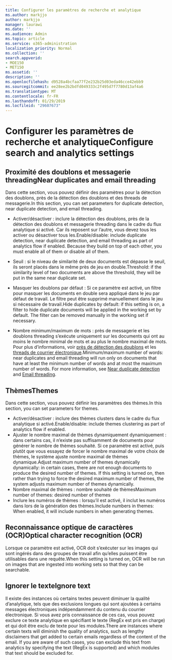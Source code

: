 ```yaml
---
title: Configurer les paramètres de recherche et analytique
ms.author: markjjo
author: markjjo
manager: laurawi
ms.date: ''
ms.audience: Admin
ms.topic: article
ms.service: o365-administration
localization_priority: Normal
ms.collection: ''
search.appverid:
- MOE150
- MET150
ms.assetid: ''
description: ''
ms.openlocfilehash: d9528a4bcfaa77f2e232b25d03eda46cce42ebb9
ms.sourcegitcommit: ee28ee2b2bdfd049333c2f495d7f7780d13af4a6
ms.translationtype: MT
ms.contentlocale: fr-FR
ms.lasthandoff: 01/29/2019
ms.locfileid: "29607673"
---
```

# <a name="configure-search-and-analytics-settings"></a><span data-ttu-id="b776a-102">Configurer les paramètres de recherche et analytique</span><span class="sxs-lookup"><span data-stu-id="b776a-102">Configure search and analytics settings</span></span>


## <a name="near-duplicates-and-email-threading"></a><span data-ttu-id="b776a-103">Proximité des doublons et messagerie threading</span><span class="sxs-lookup"><span data-stu-id="b776a-103">Near duplicates and email threading</span></span>

<span data-ttu-id="b776a-104">Dans cette section, vous pouvez définir des paramètres pour la détection des doublons, près de la détection des doublons et des threads de messagerie.</span><span class="sxs-lookup"><span data-stu-id="b776a-104">In this section, you can set parameters for duplicate detection, near duplicate detection, and email threading.</span></span>

- <span data-ttu-id="b776a-p101">Activer/désactiver : inclure la détection des doublons, près de la détection des doublons et messagerie threading dans le cadre du flux analytique si activé. Car ils reposent sur l’autre, vous devez tous les activer ou désactiver tous les.</span><span class="sxs-lookup"><span data-stu-id="b776a-p101">Enable/disable: include duplicate detection, near duplicate detection, and email threading as part of analytics flow if enabled. Because they build on top of each other, you must enable all of them or disable all of them.</span></span>

- <span data-ttu-id="b776a-107">Seuil : si le niveau de similarité de deux documents est dépasse le seuil, ils seront placés dans le même près de jeu en double.</span><span class="sxs-lookup"><span data-stu-id="b776a-107">Threshold: if the similarity level of two documents are above the threshold, they will be put in the same near duplicate set.</span></span>

- <span data-ttu-id="b776a-p102">Masquer les doublons par défaut : Si ce paramètre est activé, un filtre pour masquer les documents en double sera appliqué dans le jeu par défaut de travail. Le filtre peut être supprimé manuellement dans le jeu si nécessaire de travail.</span><span class="sxs-lookup"><span data-stu-id="b776a-p102">Hide duplicates by default: if this setting is on, a filter to hide duplicate documents will be applied in the working set by default. The filter can be removed manually in the working set if necessary.</span></span>

- <span data-ttu-id="b776a-p103">Nombre minimum/maximum de mots : près de messagerie et les doublons threading s’exécute uniquement sur les documents qui ont au moins le nombre minimal de mots et au plus le nombre maximal de mots. Pour plus d’informations, voir [près de détection des doublons](near-duplicates.md) et les [threads de courrier électronique](email-threading.md).</span><span class="sxs-lookup"><span data-stu-id="b776a-p103">Minimum/maximum number of words: near duplicates and email threading will run only on documents that have at least the minimum number of words and at most the maximum number of words. For more information, see [Near duplicate detection](near-duplicates.md) and [Email threading](email-threading.md).</span></span>

## <a name="themes"></a><span data-ttu-id="b776a-112">Thèmes</span><span class="sxs-lookup"><span data-stu-id="b776a-112">Themes</span></span>

<span data-ttu-id="b776a-113">Dans cette section, vous pouvez définir les paramètres des thèmes.</span><span class="sxs-lookup"><span data-stu-id="b776a-113">In this section, you can set parameters for themes.</span></span>

- <span data-ttu-id="b776a-114">Activer/désactiver : inclure des thèmes clusters dans le cadre du flux analytique si activé.</span><span class="sxs-lookup"><span data-stu-id="b776a-114">Enable/disable: include themes clustering as part of analytics flow if enabled.</span></span>
- <span data-ttu-id="b776a-p104">Ajuster le nombre maximal de thèmes dynamiquement dynamiquement : dans certains cas, il n’existe pas suffisamment de documents pour générer le nombre de thèmes souhaité. Si ce paramètre est activé, puis plutôt que vous essayez de forcer le nombre maximal de votre choix de thèmes, le système ajuste nombre maximal de thèmes dynamique.</span><span class="sxs-lookup"><span data-stu-id="b776a-p104">Adjust maximum number of themes dynamically dynamically: in certain cases, there are not enough documents to produce the desired number of themes. If this setting is turned on, then rather than trying to force the desired maximum number of themes, the system adjusts maximum number of themes dynamically.</span></span>
- <span data-ttu-id="b776a-117">Nombre maximal de thèmes : nombre souhaité de thèmes</span><span class="sxs-lookup"><span data-stu-id="b776a-117">Maximum number of themes: desired number of themes</span></span>
- <span data-ttu-id="b776a-118">Inclure les numéros de thèmes : lorsqu’il est activé, il inclut les numéros dans lors de la génération des thèmes.</span><span class="sxs-lookup"><span data-stu-id="b776a-118">Include numbers in themes: When enabled, it will include numbers in when generating themes.</span></span>  

## <a name="optical-character-recognition-ocr"></a><span data-ttu-id="b776a-119">Reconnaissance optique de caractères (OCR)</span><span class="sxs-lookup"><span data-stu-id="b776a-119">Optical character recognition (OCR)</span></span>

<span data-ttu-id="b776a-120">Lorsque ce paramètre est activé, OCR doit s’exécuter sur les images qui sont ingérés dans des groupes de travail afin qu’elles puissent être utilisables dans une requête.</span><span class="sxs-lookup"><span data-stu-id="b776a-120">When this setting is turned on, OCR will be run on images that are ingested into working sets so that they can be searchable.</span></span>

## <a name="ignore-text"></a><span data-ttu-id="b776a-121">Ignorer le texte</span><span class="sxs-lookup"><span data-stu-id="b776a-121">Ignore text</span></span>

<span data-ttu-id="b776a-p105">Il existe des instances où certains textes peuvent diminuer la qualité d’analytique, tels que des exclusions longues qui sont ajoutées à certains messages électroniques indépendamment du contenu du courrier électronique. Si vous avez pris connaissance de ces cas, vous pouvez exclure ce texte analytique en spécifiant le texte (RegEx est pris en charge) et qui doit être exclu de texte pour les modules.</span><span class="sxs-lookup"><span data-stu-id="b776a-p105">There are instances where certain texts will diminish the quality of analytics, such as lengthy disclaimers that get added to certain emails regardless of the content of the email. If you are aware of such cases, you can exclude this text from analytics by specifying the text (RegEx is supported) and which modules that text should be excluded for.</span></span>